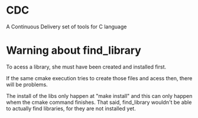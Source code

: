 # CDC
A Continuous Delivery set of tools for C language

# Warning about find_library
To acess a library, she must have been created and installed first.

If the same cmake execution tries to create those files and acess then, there will be problems.

The install of the libs only happen at "make install" and this can only happen whem the cmake command finishes. 
That said, find_library wouldn't be able to actually find libraries, for they are not installed yet.

